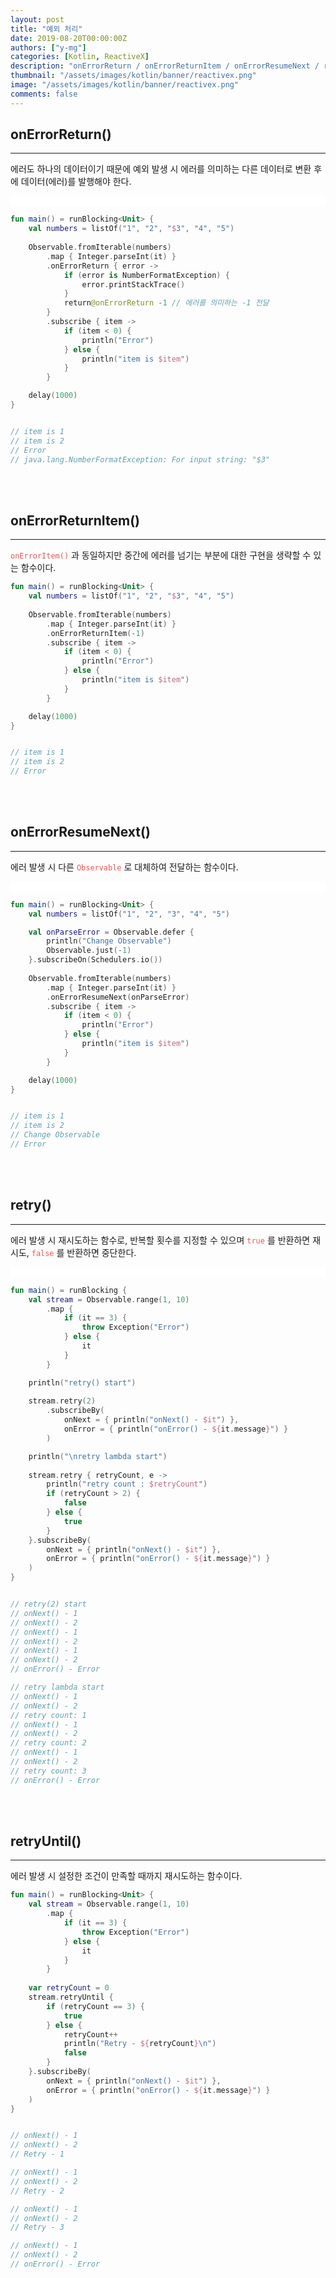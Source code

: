 ```yaml
---
layout: post
title: "예외 처리"
date: 2019-08-20T00:00:00Z
authors: ["y-mg"]
categories: [Kotlin, ReactiveX]
description: "onErrorReturn / onErrorReturnItem / onErrorResumeNext / retry / retryUntil"
thumbnail: "/assets/images/kotlin/banner/reactivex.png"
image: "/assets/images/kotlin/banner/reactivex.png"
comments: false
---
```


## onErrorReturn()
***
에러도 하나의 데이터이기 때문에 예외 발생 시 에러를 의미하는 다른 데이터로 변환 후에 데이터(에러)를 발행해야 한다.
<br/>

<div style="
background-color: #ffffff;
background-image: url(/assets/images/kotlin/content/exception-errorreturn.png);
background-size: contain;
background-repeat: no-repeat;
background-position: center center;
">
<img src="/assets/images/kotlin/content/exception-errorreturn.png" style="visibility: hidden;" />
</div>

```kotlin
fun main() = runBlocking<Unit> {
    val numbers = listOf("1", "2", "$3", "4", "5")
    
    Observable.fromIterable(numbers)
        .map { Integer.parseInt(it) }
        .onErrorReturn { error ->
            if (error is NumberFormatException) {
                error.printStackTrace()
            }
            return@onErrorReturn -1 // 에러를 의미하는 -1 전달
        }
        .subscribe { item ->
            if (item < 0) {
                println("Error") 
            } else {
                println("item is $item")
            }
        }

    delay(1000)
}


// item is 1
// item is 2
// Error
// java.lang.NumberFormatException: For input string: "$3"
```
<br/>
<br/>



## onErrorReturnItem()
***
<code style="color: #eb5657;">onErrorItem()</code> 과 동일하지만 중간에 에러를 넘기는 부분에 대한 구현을 생략할 수 있는 함수이다.
<br/>

```kotlin
fun main() = runBlocking<Unit> {
    val numbers = listOf("1", "2", "$3", "4", "5")
    
    Observable.fromIterable(numbers)
        .map { Integer.parseInt(it) }
        .onErrorReturnItem(-1)
        .subscribe { item ->
            if (item < 0) {
                println("Error") 
            } else {
                println("item is $item")
            }
        }

    delay(1000)
}


// item is 1
// item is 2
// Error
```
<br/>
<br/>



## onErrorResumeNext()
***
에러 발생 시 다른 <code style="color: #eb5657;">Observable</code> 로 대체하여 전달하는 함수이다.
<br/>

<div style="
background-color: #ffffff;
background-image: url(/assets/images/kotlin/content/exception-errorresumenext.png);
background-size: contain;
background-repeat: no-repeat;
background-position: center center;
">
<img src="/assets/images/kotlin/content/exception-errorresumenext.png" style="visibility: hidden;" />
</div>

```kotlin
fun main() = runBlocking<Unit> {
    val numbers = listOf("1", "2", "3", "4", "5")

    val onParseError = Observable.defer {
        println("Change Observable")
        Observable.just(-1)
    }.subscribeOn(Schedulers.io())
    
    Observable.fromIterable(numbers)
        .map { Integer.parseInt(it) }
        .onErrorResumeNext(onParseError)
        .subscribe { item ->
            if (item < 0) {
                println("Error") 
            } else {
                println("item is $item")
            }
        }

    delay(1000)
}


// item is 1
// item is 2
// Change Observable
// Error
```
<br/>
<br/>



## retry()
***
에러 발생 시 재시도하는 함수로, 반복할 횟수를 지정할 수 있으며 <code style="color: #eb5657;">true</code> 를 반환하면 재시도, <code style="color: #eb5657;">false</code> 를 반환하면 중단한다.
<br/>

<div style="
background-color: #ffffff;
background-image: url(/assets/images/kotlin/content/exception-retry.png);
background-size: contain;
background-repeat: no-repeat;
background-position: center center;
">
<img src="/assets/images/kotlin/content/exception-retry.png" style="visibility: hidden;" />
</div>

```kotlin
fun main() = runBlocking {
    val stream = Observable.range(1, 10)
        .map {
            if (it == 3) {
                throw Exception("Error") 
            } else { 
                it
            }
        }

    println("retry() start")
    
    stream.retry(2)
        .subscribeBy(
            onNext = { println("onNext() - $it") },
            onError = { println("onError() - ${it.message}") }
        )

    println("\nretry lambda start")
    
    stream.retry { retryCount, e ->
        println("retry count : $retryCount")
        if (retryCount > 2) {
            false 
        } else {
            true
        }
    }.subscribeBy(
        onNext = { println("onNext() - $it") },
        onError = { println("onError() - ${it.message}") }
    )
}


// retry(2) start
// onNext() - 1
// onNext() - 2
// onNext() - 1
// onNext() - 2
// onNext() - 1
// onNext() - 2
// onError() - Error

// retry lambda start
// onNext() - 1
// onNext() - 2
// retry count: 1
// onNext() - 1
// onNext() - 2
// retry count: 2
// onNext() - 1
// onNext() - 2
// retry count: 3
// onError() - Error
```
<br/>
<br/>



## retryUntil()
***
에러 발생 시 설정한 조건이 만족할 때까지 재시도하는 함수이다.
<br/>

```kotlin
fun main() = runBlocking<Unit> {
    val stream = Observable.range(1, 10)
        .map {
            if (it == 3) {
                throw Exception("Error") 
            } else { 
                it
            }
        }
    
    var retryCount = 0
    stream.retryUntil {
        if (retryCount == 3) {
            true
        } else {
            retryCount++
            println("Retry - ${retryCount}\n")
            false
        }
    }.subscribeBy(
        onNext = { println("onNext() - $it") },
        onError = { println("onError() - ${it.message}") }
    )
}


// onNext() - 1
// onNext() - 2
// Retry - 1

// onNext() - 1
// onNext() - 2
// Retry - 2

// onNext() - 1
// onNext() - 2
// Retry - 3

// onNext() - 1
// onNext() - 2
// onError() - Error
```